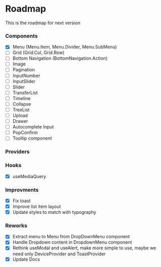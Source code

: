 # Roadmap

This is the roadmap for next version

### Components
- [x] Menu (Menu.Item, Menu.Divider, Menu.SubMenu)
- [ ] Grid (Grid.Col, Grid.Row)
- [ ] Bottom Navigation (BottomNavigation.Action)
- [ ] Image
- [ ] Pagination
- [ ] InputNumber
- [ ] InputSlider
- [ ] Slider
- [ ] TransferList
- [ ] Timeline
- [ ] Collapse
- [ ] TreeList
- [ ] Upload
- [ ] Drawer
- [ ] Autocomplete Input
- [ ] PopConfirm
- [ ] Tooltip component

### Providers

### Hooks

- [x] useMediaQuery


### Improvments
- [x] Fix toast
- [x] Improve list item layout
- [x] Update styles to match with typography

### Reworks
- [x] Extract menu to Menu from DropDownMenu component
- [x] Handle Dropdown content in DropdownMenu component
- [x] Rethink useModal and useAlert, make more simple to use, maybe we need only DeviceProvider and ToastProvider
- [x] Update Docs
